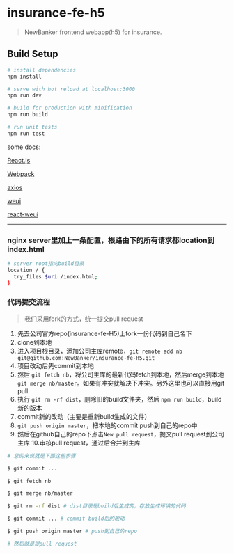 # insurance-fe-h5

> NewBanker frontend webapp(h5) for insurance.

## Build Setup

``` bash
# install dependencies
npm install

# serve with hot reload at localhost:3000
npm run dev

# build for production with minification
npm run build

# run unit tests
npm run test
```

some docs:

[React.js](https://facebook.github.io/react/)

[Webpack](http://webpack.github.io/)

[axios](https://github.com/mzabriskie/axios)

[weui](https://weui.io/)

[react-weui](https://weui.github.io/react-weui/docs/#/react-weui/docs/page/0/articles/0)

------

### nginx server里加上一条配置，根路由下的所有请求都location到index.html
```bash
# server root指向build目录
location / {
  try_files $uri /index.html;
}  

```

### 代码提交流程
> 我们采用fork的方式，统一提交pull request

1. 先去公司官方repo(insurance-fe-H5)上fork一份代码到自己名下
2. clone到本地
3. 进入项目根目录，添加公司主库remote，`git remote add nb git@github.com:NewBanker/insurance-fe-H5.git`
4. 项目改动后先commit到本地
5. 然后 `git fetch nb`，将公司主库的最新代码fetch到本地，然后merge到本地 `git merge nb/master`。如果有冲突就解决下冲突。另外这里也可以直接用git pull
6. 执行 `git rm -rf dist`，删除旧的build文件夹，然后 `npm run build`，build新的版本
7. commit新的改动（主要是重新build生成的文件）
8. `git push origin master`，把本地的commit push到自己的repo中
9. 然后在github自己的repo下点击`New pull request`，提交pull request到公司主库
10.审核pull request，通过后合并到主库

```bash
# 总的来说就是下面这些步骤

$ git commit ...

$ git fetch nb

$ git merge nb/master

$ git rm -rf dist # dist目录是build后生成的，存放生成环境的代码

$ git commit ... # commit build后的改动

$ git push origin master # push到自己的repo

# 然后就是提pull request
```
